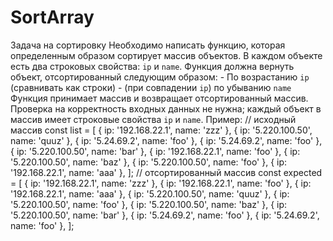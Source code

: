 # SortArray

Задача на сортировку  Необходимо написать функцию, которая определенным образом сортирует массив объектов.  В каждом объекте есть два строковых свойства: `ip` и `name`. Функция должна вернуть объект, отсортированный следующим образом:  -	По возрастанию `ip` (сравнивать как строки) -	(при совпадении `ip`) по убыванию `name`  Функция принимает массив и возвращает отсортированный массив. Проверка на корректность входных данных не нужна; каждый объект в массив имеет строковые свойства `ip` и `name`.  Пример: // исходный массив const list = [   { ip: '192.168.22.1', name: 'zzz' },   { ip: '5.220.100.50', name: 'quuz' },   { ip: '5.24.69.2', name: 'foo' },   { ip: '5.24.69.2', name: 'foo' },   { ip: '5.220.100.50', name: 'bar' },   { ip: '192.168.22.1', name: 'foo' },   { ip: '5.220.100.50', name: 'baz' },   { ip: '5.220.100.50', name: 'foo' },   { ip: '192.168.22.1', name: 'aaa' }, ];  // отсортированный массив const expected = [   { ip: '192.168.22.1', name: 'zzz' },   { ip: '192.168.22.1', name: 'foo' },   { ip: '192.168.22.1', name: 'aaa' },   { ip: '5.220.100.50', name: 'quuz' },   { ip: '5.220.100.50', name: 'foo' },   { ip: '5.220.100.50', name: 'baz' },   { ip: '5.220.100.50', name: 'bar' },   { ip: '5.24.69.2', name: 'foo' },   { ip: '5.24.69.2', name: 'foo' }, ];
